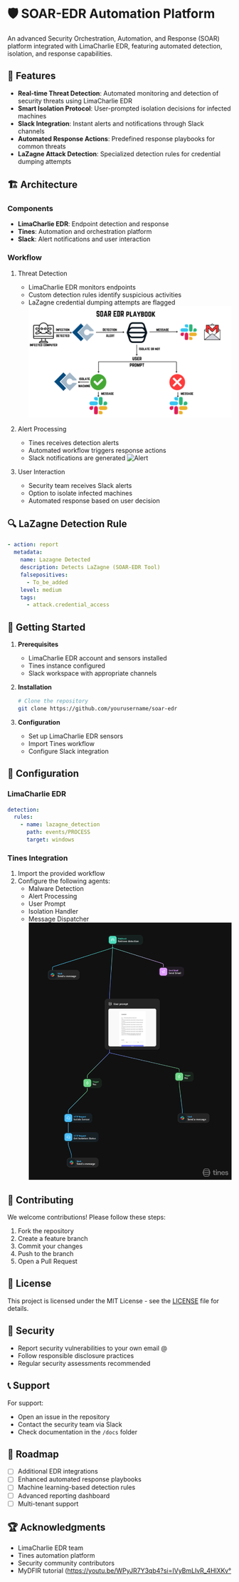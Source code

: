# 🛡️ SOAR-EDR Automation Platform

An advanced Security Orchestration, Automation, and Response (SOAR) platform integrated with LimaCharlie EDR, featuring automated detection, isolation, and response capabilities.

## 🌟 Features

- **Real-time Threat Detection**: Automated monitoring and detection of security threats using LimaCharlie EDR
- **Smart Isolation Protocol**: User-prompted isolation decisions for infected machines
- **Slack Integration**: Instant alerts and notifications through Slack channels
- **Automated Response Actions**: Predefined response playbooks for common threats
- **LaZagne Attack Detection**: Specialized detection rules for credential dumping attempts

## 🏗️ Architecture

### Components
- **LimaCharlie EDR**: Endpoint detection and response
- **Tines**: Automation and orchestration platform
- **Slack**: Alert notifications and user interaction

### Workflow
1. Threat Detection
   - LimaCharlie EDR monitors endpoints
   - Custom detection rules identify suspicious activities
   - LaZagne credential dumping attempts are flagged
   ![workflow](Workflow.png)

2. Alert Processing
   - Tines receives detection alerts
   - Automated workflow triggers response actions
   - Slack notifications are generated
     ![Alert](.png)


3. User Interaction
   - Security team receives Slack alerts
   - Option to isolate infected machines
   - Automated response based on user decision

## 🔍 LaZagne Detection Rule

```yaml
- action: report
  metadata:
    name: Lazagne Detected
    description: Detects LaZagne (SOAR-EDR Tool)
    falsepositives:
      - To_be_added
    level: medium
    tags:
      - attack.credential_access
```

## 🚀 Getting Started

1. **Prerequisites**
   - LimaCharlie EDR account and sensors installed
   - Tines instance configured
   - Slack workspace with appropriate channels

2. **Installation**
   ```bash
   # Clone the repository
   git clone https://github.com/yourusername/soar-edr
   ```

3. **Configuration**
   - Set up LimaCharlie EDR sensors
   - Import Tines workflow
   - Configure Slack integration

## 🔧 Configuration

### LimaCharlie EDR
```yaml
detection:
  rules:
    - name: lazagne_detection
      path: events/PROCESS
      target: windows
```

### Tines Integration
1. Import the provided workflow
2. Configure the following agents:
   - Malware Detection
   - Alert Processing
   - User Prompt
   - Isolation Handler
   - Message Dispatcher
   ![SOAREDR-storyboard](SOAREDR-storyboard.png)



## 🤝 Contributing

We welcome contributions! Please follow these steps:
1. Fork the repository
2. Create a feature branch
3. Commit your changes
4. Push to the branch
5. Open a Pull Request

## 📜 License

This project is licensed under the MIT License - see the [LICENSE](LICENSE) file for details.

## 🔐 Security

- Report security vulnerabilities to your own email @
- Follow responsible disclosure practices
- Regular security assessments recommended

## 📞 Support

For support:
- Open an issue in the repository
- Contact the security team via Slack
- Check documentation in the `/docs` folder

## 🎯 Roadmap

- [ ] Additional EDR integrations
- [ ] Enhanced automated response playbooks
- [ ] Machine learning-based detection rules
- [ ] Advanced reporting dashboard
- [ ] Multi-tenant support

## 🏆 Acknowledgments

- LimaCharlie EDR team
- Tines automation platform
- Security community contributors
- MyDFIR tutorial (https://youtu.be/WPyJR7Y3qb4?si=IVyBmLlvR_4HlXKv°
